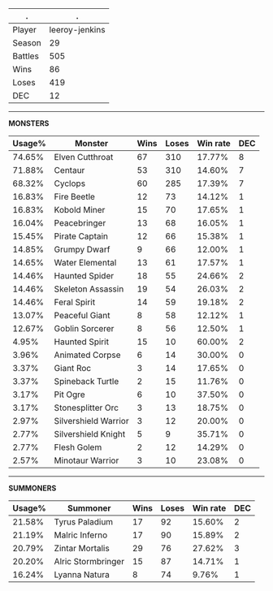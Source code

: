 .|.
|-|-
Player|leeroy-jenkins
Season|29
Battles|505
Wins|86
Loses|419
DEC|12

---
**MONSTERS**

Usage%|Monster|Wins|Loses|Win rate|DEC|
-|-|-|-|-|-|
74.65%|Elven Cutthroat|67|310|17.77%|8|
71.88%|Centaur|53|310|14.60%|7|
68.32%|Cyclops|60|285|17.39%|7|
16.83%|Fire Beetle|12|73|14.12%|1|
16.83%|Kobold Miner|15|70|17.65%|1|
16.04%|Peacebringer|13|68|16.05%|1|
15.45%|Pirate Captain|12|66|15.38%|1|
14.85%|Grumpy Dwarf|9|66|12.00%|1|
14.65%|Water Elemental|13|61|17.57%|1|
14.46%|Haunted Spider|18|55|24.66%|2|
14.46%|Skeleton Assassin|19|54|26.03%|2|
14.46%|Feral Spirit|14|59|19.18%|2|
13.07%|Peaceful Giant|8|58|12.12%|1|
12.67%|Goblin Sorcerer|8|56|12.50%|1|
4.95%|Haunted Spirit|15|10|60.00%|2|
3.96%|Animated Corpse|6|14|30.00%|0|
3.37%|Giant Roc|3|14|17.65%|0|
3.37%|Spineback Turtle|2|15|11.76%|0|
3.17%|Pit Ogre|6|10|37.50%|0|
3.17%|Stonesplitter Orc|3|13|18.75%|0|
2.97%|Silvershield Warrior|3|12|20.00%|0|
2.77%|Silvershield Knight|5|9|35.71%|0|
2.77%|Flesh Golem|2|12|14.29%|0|
2.57%|Minotaur Warrior|3|10|23.08%|0|

---
**SUMMONERS**

Usage%|Summoner|Wins|Loses|Win rate|DEC|
-|-|-|-|-|-|
21.58%|Tyrus Paladium|17|92|15.60%|2|
21.19%|Malric Inferno|17|90|15.89%|2|
20.79%|Zintar Mortalis|29|76|27.62%|3|
20.20%|Alric Stormbringer|15|87|14.71%|1|
16.24%|Lyanna Natura|8|74|9.76%|1|
